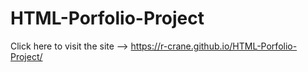 # HTML-Porfolio-Project

Click here to visit the site 
--> https://r-crane.github.io/HTML-Porfolio-Project/ 
